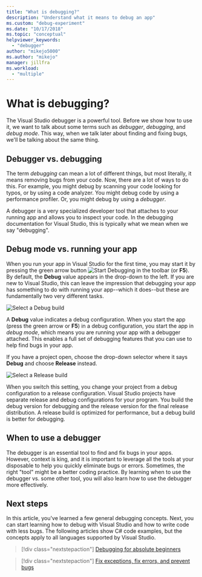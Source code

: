 ```yaml
---
title: "What is debugging?"
description: "Understand what it means to debug an app"
ms.custom: "debug-experiment"
ms.date: "10/17/2018"
ms.topic: "conceptual"
helpviewer_keywords:
  - "debugger"
author: "mikejo5000"
ms.author: "mikejo"
manager: jillfra
ms.workload:
  - "multiple"
---
```

# What is debugging?

The Visual Studio debugger is a powerful tool. Before we show how to use it, we want to talk about some terms such as *debugger*, *debugging*, and *debug mode*. This way, when we talk later about finding and fixing bugs, we'll be talking about the same thing.

## Debugger vs. debugging

The term *debugging* can mean a lot of different things, but most literally, it means removing bugs from your code. Now, there are a lot of ways to do this. For example, you might debug by scanning your code looking for typos, or by using a code analyzer. You might debug code by using a performance profiler. Or, you might debug by using a *debugger*.

A debugger is a very specialized developer tool that attaches to your running app and allows you to inspect your code. In the debugging documentation for Visual Studio, this is typically what we mean when we say "debugging".

## Debug mode vs. running your app

When you run your app in Visual Studio for the first time, you may start it by pressing the green arrow button ![Start Debugging](../debugger/media/dbg-tour-start-debugging.png "Start Debugging") in the toolbar (or **F5**). By default, the **Debug** value appears in the drop-down to the left. If you are new to Visual Studio, this can leave the impression that debugging your app has something to do with running your app--which it does--but these are fundamentally two very different tasks.

![Select a Debug build](../debugger/media/what-is-debugging-debug-build.png)

A **Debug** value indicates a debug configuration. When you start the app (press the green arrow or **F5**) in a debug configuration, you start the app in *debug mode*, which means you are running your app with a debugger attached. This enables a full set of debugging features that you can use to help find bugs in your app.

If you have a project open, choose the drop-down selector where it says **Debug** and choose **Release** instead.

![Select a Release build](../debugger/media/what-is-debugging-release-build.png)

When you switch this setting, you change your project from a debug configuration to a release configuration. Visual Studio projects have separate release and debug configurations for your program. You build the debug version for debugging and the release version for the final release distribution. A release build is optimized for performance, but a debug build is better for debugging.

## When to use a debugger

The debugger is an essential tool to find and fix bugs in your apps. However, context is king, and it is important to leverage all the tools at your disposable to help you quickly eliminate bugs or errors. Sometimes, the right "tool" might be a better coding practice. By learning when to use the debugger vs. some other tool, you will also learn how to use the debugger more effectively.

## Next steps

In this article, you've learned a few general debugging concepts. Next, you can start learning how to debug with Visual Studio and how to write code with less bugs. The following articles show C# code examples, but the concepts apply to all languages supported by Visual Studio.

> [!div class="nextstepaction"]
> [Debugging for absolute beginners](../debugger/debugging-absolute-beginners.md)

> [!div class="nextstepaction"]
> [Fix exceptions, fix errors, and prevent bugs](../debugger/write-better-code-with-visual-studio.md)
